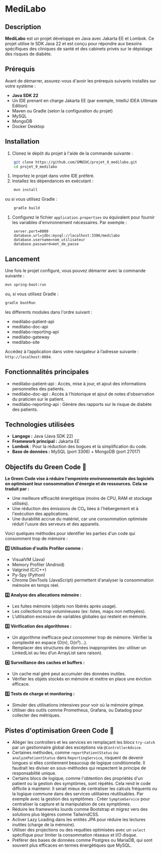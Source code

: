 # MediLabo
## Description
**MediLabo** est un projet développé en Java avec Jakarta EE et Lombok. Ce projet utilise le SDK Java 22 et est conçu pour répondre aux besoins spécifiques des cliniques de santé et des cabinets privés sur le dépistage des risques de diabète.
## Prérequis
Avant de démarrer, assurez-vous d'avoir les prérequis suivants installés sur votre système :
- **Java SDK 22**
- Un IDE prenant en charge Jakarta EE (par exemple, IntelliJ IDEA Ultimate Edition)
- Maven ou Gradle (selon la configuration du projet)
- MySQL
- MongoDB
- Docker Desktop

## Installation
1. Clonez le dépôt du projet à l'aide de la commande suivante :
``` bash
    git clone https://github.com/SMNIUC/projet_9_medilabo.git
    cd projet_9_medilabo
```
1. Importez le projet dans votre IDE préféré.
2. Installez les dépendances en exécutant :
``` bash
    mvn install
```
ou si vous utilisez Gradle :
``` bash
    gradle build
```
1. Configurez le fichier `application.properties` ou équivalent pour fournir les variables d'environnement nécessaires. Par exemple :
``` properties
    server.port=8080
    database.url=jdbc:mysql://localhost:3306/medilabo
    database.username=nom_utilisateur
    database.password=mot_de_passe
```
## Lancement
Une fois le projet configuré, vous pouvez démarrer avec la commande suivante :
``` bash
mvn spring-boot:run
```
ou, si vous utilisez Gradle :
``` bash
gradle bootRun
```
les differents modules dans l'ordre suivant :
- medilabo-patient-api
- medilabo-doc-api
- medilabo-reporting-api
- medilabo-gateway
- medilabo-site

Accédez à l’application dans votre navigateur à l’adresse suivante : `http://localhost:8084`.
## Fonctionnalités principales
- medilabo-patient-api : Accès, mise à jour, et ajout des informations personnelles des patients.
- medilabo-doc-api : Accès à l'historique et ajout de notes d'observation du praticien sur le patient.
- medilabo-reporting-api : Génère des rapports sur le risque de diabète des patients.

## Technologies utilisées
- **Langage :** Java (Java SDK 22)
- **Framework principal :** Jakarta EE
- **Lombok** : Pour la réduction des bogues et la simplification du code.
- **Base de données :** MySQL (port 3306) + MongoDB (port 27017)

## Objectifs du Green Code 🌱
**Le Green Code vise à réduire l'empreinte environnementale des logiciels en optimisant leur consommation d'énergie et de ressources. Cela se traduit par :**

- Une meilleure efficacité énergétique (moins de CPU, RAM et stockage utilisés).
- Une réduction des émissions de CO₂ liées à l'hébergement et à l'exécution des applications.
- Une durabilité accrue du matériel, car une consommation optimisée réduit l'usure des serveurs et des appareils.


Voici quelques méthodes pour identifier les parties d'un code qui consomment trop de mémoire :

**1️⃣ Utilisation d'outils Profiler comme :**

- VisualVM (Java)
- Memory Profiler (Android)
- Valgrind (C/C++)
- Py-Spy (Python)
- Chrome DevTools (JavaScript) permettent d'analyser la consommation mémoire en temps réel.

**2️⃣ Analyse des allocations mémoire :**

- Les fuites mémoire (objets non libérés après usage).
- Les collections trop volumineuses (ex: listes, maps non nettoyées).
- L’utilisation excessive de variables globales qui restent en mémoire.

**3️⃣ Vérification des algorithmes :**

- Un algorithme inefficace peut consommer trop de mémoire. Vérifier la complexité en espace (O(n), O(n²)...).
- Remplacer des structures de données inappropriées (ex: utiliser un LinkedList au lieu d’un ArrayList sans raison).

**4️⃣ Surveillance des caches et buffers :**

- Un cache mal géré peut accumuler des données inutiles.
- Vérifier les objets stockés en mémoire et mettre en place une éviction efficace.

**5️⃣ Tests de charge et monitoring :**
- Simuler des utilisations intensives pour voir où la mémoire grimpe.
- Utiliser des outils comme Prometheus, Grafana, ou Datadog pour collecter des métriques.

## Pistes d'optimisation Green Code 🌱

- Alléger les controllers et les services en remplaçant les blocs `try-catch` par un gestionnaire global des exceptions via `@ControllerAdvice`.
- Certaines méthodes, comme `reportPatientStatus` ou `analyzePatientStatus` dans `ReportingService`, risquent de devenir longues si elles contiennent beaucoup de logique conditionnelle. Il faudrait les diviser en sous-méthodes qui respectent le principe de responsabilité unique.
- Certains blocs de logique, comme l'obtention des propriétés d'un patient ou la gestion des symptômes, sont répétés. Cela rend le code difficile à maintenir. Il serait mieux de centraliser les calculs fréquents ou la logique commune dans des services utilitaires réutilisables. Par exemple avec la gestion des symptômes : Créer `SymptomService` pour centraliser la capture et la manipulation de ces symptômes.
- Réduire les frameworks lourds comme Bootstrap et migrez vers des solutions plus légères comme TailwindCSS.
- Activer Lazy Loading dans les entités JPA pour réduire les lectures inutiles (charge de la mémoire).
- Utiliser des projections ou des requêtes optimisées avec un `select` spécifique pour limiter la consommation réseaux et I/O disque.
- Préférer des bases de données comme Postgres ou MariaDB, qui sont souvent plus efficaces en termes énergétiques que MySQL.